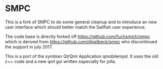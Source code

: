 # SMPC

This is a fork of SMPC to do some general cleanup and to introduce an new user interface which should better match the Sailfish user experience.

The code base is directly forked off https://github.com/fuchsmich/smpc which is derived from https://github.com/djselbeck/smpc who discontinued the support in july 2017.

This is a port of the symbian Qt/Qml Application qmobilempd. It uses the old c++ code and a new qml gui written especially for jolla.

